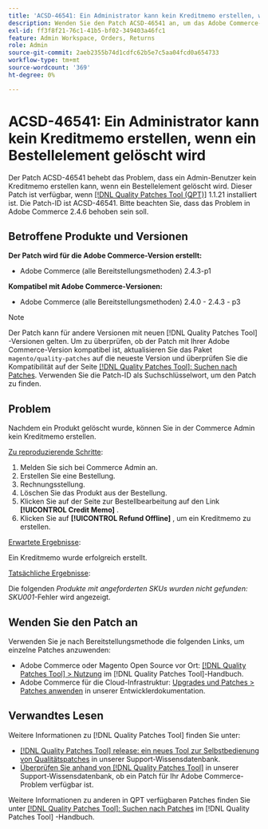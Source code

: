 ```yaml
---
title: 'ACSD-46541: Ein Administrator kann kein Kreditmemo erstellen, wenn ein Bestellelement gelöscht wird'
description: Wenden Sie den Patch ACSD-46541 an, um das Adobe Commerce-Problem zu beheben, bei dem Sie nach dem Löschen eines Produkts kein Kreditmemo in der Adobe Commerce Admin erstellen können.
exl-id: ff3f8f21-76c1-41b5-bf02-349403a46fc1
feature: Admin Workspace, Orders, Returns
role: Admin
source-git-commit: 2aeb2355b74d1cdfc62b5e7c5aa04fcd0a654733
workflow-type: tm+mt
source-wordcount: '369'
ht-degree: 0%

---
```


# ACSD-46541: Ein Administrator kann kein Kreditmemo erstellen, wenn ein Bestellelement gelöscht wird

Der Patch ACSD-46541 behebt das Problem, dass ein Admin-Benutzer kein Kreditmemo erstellen kann, wenn ein Bestellelement gelöscht wird. Dieser Patch ist verfügbar, wenn [[!DNL Quality Patches Tool (QPT)]](/help/announcements/adobe-commerce-announcements/magento-quality-patches-released-new-tool-to-self-serve-quality-patches.md) 1.1.21 installiert ist. Die Patch-ID ist ACSD-46541. Bitte beachten Sie, dass das Problem in Adobe Commerce 2.4.6 behoben sein soll.

## Betroffene Produkte und Versionen

**Der Patch wird für die Adobe Commerce-Version erstellt:**

* Adobe Commerce (alle Bereitstellungsmethoden) 2.4.3-p1

**Kompatibel mit Adobe Commerce-Versionen:**

* Adobe Commerce (alle Bereitstellungsmethoden) 2.4.0 - 2.4.3 - p3

>[!NOTE]
>
>Der Patch kann für andere Versionen mit neuen [!DNL Quality Patches Tool] -Versionen gelten. Um zu überprüfen, ob der Patch mit Ihrer Adobe Commerce-Version kompatibel ist, aktualisieren Sie das Paket `magento/quality-patches` auf die neueste Version und überprüfen Sie die Kompatibilität auf der Seite [[!DNL Quality Patches Tool]: Suchen nach Patches](https://experienceleague.adobe.com/tools/commerce-quality-patches/index.html). Verwenden Sie die Patch-ID als Suchschlüsselwort, um den Patch zu finden.

## Problem

Nachdem ein Produkt gelöscht wurde, können Sie in der Commerce Admin kein Kreditmemo erstellen.

<u>Zu reproduzierende Schritte</u>:

1. Melden Sie sich bei Commerce Admin an.
1. Erstellen Sie eine Bestellung.
1. Rechnungsstellung.
1. Löschen Sie das Produkt aus der Bestellung.
1. Klicken Sie auf der Seite zur Bestellbearbeitung auf den Link **[!UICONTROL Credit Memo]** .
1. Klicken Sie auf **[!UICONTROL Refund Offline]** , um ein Kreditmemo zu erstellen.

<u>Erwartete Ergebnisse</u>:

Ein Kreditmemo wurde erfolgreich erstellt.

<u>Tatsächliche Ergebnisse</u>:

Die folgenden _Produkte mit angeforderten SKUs wurden nicht gefunden: SKU001_-Fehler wird angezeigt.

## Wenden Sie den Patch an

Verwenden Sie je nach Bereitstellungsmethode die folgenden Links, um einzelne Patches anzuwenden:

* Adobe Commerce oder Magento Open Source vor Ort: [[!DNL Quality Patches Tool] > Nutzung](https://experienceleague.adobe.com/docs/commerce-operations/tools/quality-patches-tool/usage.html) im [!DNL Quality Patches Tool]-Handbuch.
* Adobe Commerce für die Cloud-Infrastruktur: [Upgrades und Patches > Patches anwenden](https://experienceleague.adobe.com/en/docs/commerce-cloud-service/user-guide/develop/upgrade/apply-patches) in unserer Entwicklerdokumentation.

## Verwandtes Lesen

Weitere Informationen zu [!DNL Quality Patches Tool] finden Sie unter:

* [[!DNL Quality Patches Tool] release: ein neues Tool zur Selbstbedienung von Qualitätspatches](/help/announcements/adobe-commerce-announcements/magento-quality-patches-released-new-tool-to-self-serve-quality-patches.md) in unserer Support-Wissensdatenbank.
* [Überprüfen Sie anhand von  [!DNL Quality Patches Tool]](/help/support-tools/patches-available-in-qpt-tool/check-patch-for-magento-issue-with-magento-quality-patches.md) in unserer Support-Wissensdatenbank, ob ein Patch für Ihr Adobe Commerce-Problem verfügbar ist.

Weitere Informationen zu anderen in QPT verfügbaren Patches finden Sie unter [[!DNL Quality Patches Tool]: Suchen nach Patches](https://experienceleague.adobe.com/tools/commerce-quality-patches/index.html) im [!DNL Quality Patches Tool] -Handbuch.
